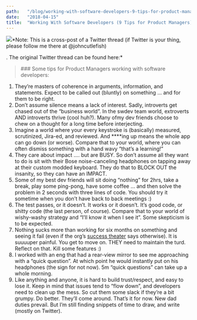 ```yaml
---
path:	"/blog/working-with-software-developers-9-tips-for-product-managers"
date:	"2018-04-15"
title:	"Working With Software Developers (9 Tips for Product Managers)"
---
```


![](/images/1*znUIHK3OHw3QNZTF7iA9Fg@2x.jpeg)*Note: This is a cross-post of a Twitter thread (if Twitter is your thing, please follow me there at @johncutlefish)

. The original Twitter thread can be found here:*


> [](https://twitter.com/johncutlefish/status/983747602024824832)### Some tips for Product Managers working with software developers:

1. They’re masters of coherence in arguments, information, and statements. Expect to be called out (bluntly) on something … and for them to be right.
2. Don’t assume silence means a lack of interest. Sadly, introverts get chased out of the “business world”. In the swdev team world, extroverts AND introverts thrive (cool huh?). Many ofmy dev friends choose to chew on a thought for a long time before interjecting.
3. Imagine a world where your every keystroke is (basically) measured, scrutinized, Jira-ed, and reviewed. And ****ing up means the whole app can go down (or worse). Compare that to your world, where you can often dismiss something with a hand wavy “that’s a learning!”
4. They care about impact …. but are BUSY. So don’t assume all they want to do is sit with their Bose noise-canceling headphones on tapping away at their custom modded keyboard. They do that to BLOCK OUT the insanity, so they can have an IMPACT.
5. Some of my best dev friends will sit doing “nothing” for 2hrs, take a break, play some ping-pong, have some coffee … and then solve the problem in 2 seconds with three lines of code. You should try it sometime when you don’t have back to back meetings :)
6. The test passes, or it doesn’t. It works or it doesn’t. It’s good code, or shitty code (the last person, of course). Compare that to your world of wishy-washy strategy and “I’ll know it when I see it”. Some skepticism is to be expected.
7. Nothing sucks more than working for six months on something and seeing it fail (even if the org’s [success theater](https://medium.com/@johnpcutler/success-theater-b60a1666fe67) says otherwise). It is suuuuper painful. You get to move on. THEY need to maintain the turd. Reflect on that. Kill some features :)
8. I worked with an eng that had a rear-view mirror to see me approaching with a “quick question”. At which point he would instantly put on his headphones (the sign for not now). 5m “quick questions” can take up a whole morning.
9. Like anything and anyone, it is hard to build trust/respect, and easy to lose it. Keep in mind that issues tend to “flow down”, and developers need to clean up the mess. So cut them some slack if they’re a bit grumpy. Do better. They’ll come around.
That’s it for now. New dad duties prevail. But I’m still finding snippets of time to draw, and write (mostly on Twitter).

